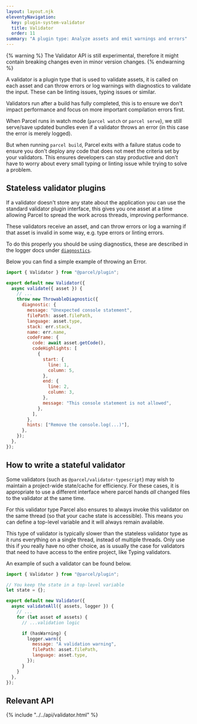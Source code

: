 ```yaml
---
layout: layout.njk
eleventyNavigation:
  key: plugin-system-validator
  title: Validator
  order: 11
summary: "A plugin type: Analyze assets and emit warnings and errors"
---
```


{% warning %}
The Validator API is still experimental, therefore it might contain breaking changes even in minor version changes.
{% endwarning %}

A validator is a plugin type that is used to validate assets, it is called on each asset and can throw errors or log warnings with diagnostics to validate the input. These can be linting issues, typing issues or similar.

Validators run after a build has fully completed, this is to ensure we don't impact performance and focus on more important compilation errors first.

When Parcel runs in watch mode (`parcel watch` or `parcel serve`), we still serve/save updated bundles even if a validator throws an error (in this case the error is merely logged).

But when running `parcel build`, Parcel exits with a failure status code to ensure you don't deploy any code that does not meet the criteria set by your validators. This ensures developers can stay productive and don't have to worry about every small typing or linting issue while trying to solve a problem.

## Stateless validator plugins

If a validator doesn't store any state about the application you can use the standard validator plugin interface, this gives you one asset at a time allowing Parcel to spread the work across threads, improving performance.

These validators receive an asset, and can throw errors or log a warning if that asset is invalid in some way, e.g. type errors or linting errors.

To do this properly you should be using diagnostics, these are described in the logger docs under [`diagnostics`](/plugin-system/logger/#diagnostics).

Below you can find a simple example of throwing an Error.

```js
import { Validator } from "@parcel/plugin";

export default new Validator({
  async validate({ asset }) {
    // ...
    throw new ThrowableDiagnostic({
      diagnostic: {
        message: "Unexpected console statement",
        filePath: asset.filePath,
        language: asset.type,
        stack: err.stack,
        name: err.name,
        codeFrame: {
          code: await asset.getCode(),
          codeHighlights: [
            {
              start: {
                line: 1,
                column: 5,
              },
              end: {
                line: 2,
                column: 3,
              },
              message: "This console statement is not allowed",
            },
          ],
        },
        hints: ["Remove the console.log(...)"],
      },
    });
  },
});
```

## How to write a stateful validator

Some validators (such as `@parcel/validator-typescript`) may wish to maintain a project-wide state/cache for efficiency. For these cases, it is appropriate to use a different interface where parcel hands _all_ changed files to the validator at the same time.

For this validator type Parcel also ensures to always invoke this validator on the same thread (so that your cache state is accessible). This means you can define a top-level variable and it will always remain available.

This type of validator is typically slower than the stateless validator type as it runs everything on a single thread, instead of multiple threads. Only use this if you really have no other choice, as is usually the case for validators that need to have access to the entire project, like Typing validators.

An example of such a validator can be found below.

```js
import { Validator } from "@parcel/plugin";

// You keep the state in a top-level variable
let state = {};

export default new Validator({
  async validateAll({ assets, logger }) {
    // ...
    for (let asset of assets) {
      // ...validation logic

      if (hasWarning) {
        logger.warn({
          message: "A validation warning",
          filePath: asset.filePath,
          language: asset.type,
        });
      }
    }
  },
});
```

## Relevant API

{% include "../../api/validator.html" %}
